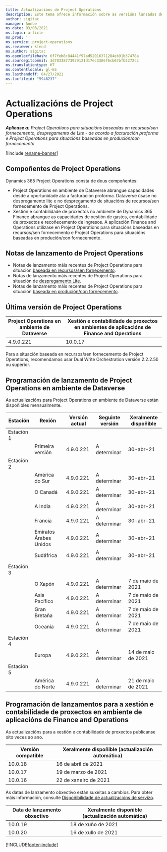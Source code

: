 ```yaml
---
title: Actualizacións de Project Operations
description: Este tema ofrece información sobre as versións lanzadas de Dynamics 365 Project Operations.
author: sigitac
manager: Annbe
ms.date: 03/03/2021
ms.topic: article
ms.prod: ''
ms.service: project-operations
ms.reviewer: kfend
ms.author: sigitac
ms.openlocfilehash: 6f7feb8c84441f97ad52016371284eb91b37478a
ms.sourcegitcommit: 3d78338773929121d17ec3386f6cb67bfb2272cc
ms.translationtype: HT
ms.contentlocale: gl-ES
ms.lasthandoff: 04/27/2021
ms.locfileid: "5948237"
---
```

# <a name="project-operations-updates"></a>Actualizacións de Project Operations

_**Aplícase a:** Project Operations para situacións baseadas en recursos/sen fornecemento, despregamento de Lite - de acordo a facturación proforma e Project Operations para situacións baseadas en produción/con fornecemento_

[!include [rename-banner](~/includes/cc-data-platform-banner.md)]

## <a name="project-operations-components"></a>Compoñentes de Project Operations

Dynamics 365 Project Operations consta de dous compoñentes:

- Project Operations en ambiente de Dataverse abrangue capacidades desde a oportunidade ata a facturación proforma. Dataverse úsase no despregamento lite e no despregamento de situacións de recursos/sen fornecemento de Project Operations.
- Xestión e contabilidade de proxectos no ambiente de Dynamics 365 Finance abrangue as capacidades de xestión de gastos, contabilidade de proxectos e recoñecemento de ingresos. A aplicación Finance and Operations utilízase en Project Operations para situacións baseadas en recursos/sen fornecemento e Project Operations para situacións baseadas en produción/con fornecemento.

## <a name="project-operations-release-notes"></a>Notas de lanzamento de Project Operations
- Notas de lanzamento máis recentes de Project Operations para situación [baseada en recursos/sen fornecemento](whats-new-apr-2021-resource-based.md).
- Notas de lanzamento máis recentes de Project Operations para situación de [despregamento Lite](../pro/whats-new/whats-new-apr-2021-lite.md).
- Notas de lanzamento máis recentes de Project Operations para situación [baseada en produción/con fornecemento](../prod-pma/whats-new/whats-new-mar-2021-stocked.md).

## <a name="project-operations-latest-version"></a>Última versión de Project Operations

| Project Operations en ambiente de Dataverse | Xestión e contabilidade de proxectos en ambientes de aplicacións de Finance and Operations | 
| --- | --- |
| 4.9.0.221 | 10.0.17 |

Para a situación baseada en recursos/sen fornecemento de Project Operations, recomendamos usar Dual Write Orchestration versión 2.2.2.50 ou superior.

## <a name="release-schedule-for-project-operations-on-dataverse-environment"></a>Programación de lanzamento de Project Operations en ambiente de Dataverse

As actualizacións para Project Operations en ambiente de Dataverse están dispoñibles mensualmente. 

| Estación   | Rexión        | Versión actual | Seguinte versión | Xeralmente dispoñible |
|-----------|---------------|-----------------|--------------|---------------------|
| Estación 1 |   &nbsp;      |    &nbsp;       | &nbsp;       |      &nbsp;         |
|   &nbsp;  | Primeira versión |  4.9.0.221       | A determinar     | 30-abr-21           |
| Estación 2 |   &nbsp;      |    &nbsp;       | &nbsp;       |      &nbsp;         |
|   &nbsp;  | América do Sur |  4.9.0.221       | A determinar     | 30-abr-21           |
|    &nbsp; | O Canadá        |  4.9.0.221       | A determinar     | 30-abr-21           |
|   &nbsp;  | A India         |  4.9.0.221       | A determinar     | 30-abr-21           |
|   &nbsp;  | Francia         |  4.9.0.221       | A determinar     | 30-abr-21           |
|   &nbsp;  | Emiratos Árabes Unidos         |  4.9.0.221       | A determinar     | 30-abr-21           |
|   &nbsp;  | Sudáfrica         |  4.9.0.221       | A determinar     | 30-abr-21           |
| Estación 3  |      &nbsp;   |     &nbsp;      |     &nbsp;   |      &nbsp;         |
|   &nbsp;  | O Xapón         |  4.9.0.221       | A determinar     | 7 de maio de 2021           |
|   &nbsp;  | Asia Pacífico  |  4.9.0.221       | A determinar     | 7 de maio de 2021           |
|   &nbsp;  | Gran Bretaña |  4.9.0.221       | A determinar     | 7 de maio de 2021           |
|   &nbsp;  | Oceanía       |  4.9.0.221       | A determinar     | 7 de maio de 2021           |
| Estación 4 |     &nbsp;    |     &nbsp;      |     &nbsp;   |      &nbsp;         |
|   &nbsp;  | Europa        |  4.9.0.221       | A determinar     | 14 de maio de 2021           |
| Estación 5 |     &nbsp;    |     &nbsp;      |     &nbsp;   |      &nbsp;         |
|   &nbsp;  | América do Norte |  4.9.0.221       | A determinar     | 21 de maio de 2021           |

## <a name="release-schedule-for-project-management-and-accounting-in-the-finance-and-operations-apps-environment"></a>Programación de lanzamentos para a xestión e contabilidade de proxectos en ambiente de aplicacións de Finance and Operations

As actualizacións para a xestión e contabilidade de proxectos publícanse oito veces ao ano.

| Versión compatible | Xeralmente dispoñible (actualización automática) |
| --- | --- |
| 10.0.18 | 16 de abril de 2021 |
| 10.0.17 | 19 de marzo de 2021 |
| 10.0.16 | 22 de xaneiro de 2021 |


As datas de lanzamento obxectivo están suxeitas a cambios. Para obter máis información, consulte [Dispoñibilidade de actualizacións de servizo](/dynamics365/fin-ops-core/fin-ops/get-started/public-preview-releases?toc=%2fdynamics365%2ffinance%2ftoc.json).

| Data de lanzamento obxectivo | Xeralmente dispoñible (actualización automática) |
| --- | --- |
| 10.0.19 | 18 de xuño de 2021 |
| 10.0.20 | 16 de xullo de 2021 |


[!INCLUDE[footer-include](../includes/footer-banner.md)]